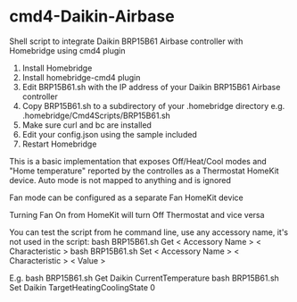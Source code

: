 # cmd4-Daikin-Airbase
Shell script to integrate Daikin BRP15B61 Airbase controller with Homebridge using cmd4 plugin

1. Install Homebridge
2. Install homebridge-cmd4 plugin
3. Edit BRP15B61.sh with the IP address of your Daikin BRP15B61 Airbase controller
4. Copy BRP15B61.sh to a subdirectory of your .homebridge directory e.g. .homebridge/Cmd4Scripts/BRP15B61.sh
5. Make sure curl and bc are installed
6. Edit your config.json using the sample included
7. Restart Homebridge

This is a basic implementation that exposes Off/Heat/Cool modes and "Home temperature" reported by the controlles as a Thermostat HomeKit device. Auto mode is not mapped to anything and is ignored

Fan mode can be configured as a separate Fan HomeKit device

Turning Fan On from HomeKit will turn Off Thermostat and vice versa

You can test the script from he command line, use any accessory name, it's not used in the script:
bash BRP15B61.sh Get < Accessory Name > < Characteristic > 
bash BRP15B61.sh Set < Accessory Name > < Characteristic > < Value >

E.g.
bash BRP15B61.sh Get Daikin CurrentTemperature
bash BRP15B61.sh Set Daikin TargetHeatingCoolingState 0
